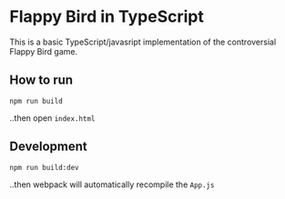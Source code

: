 # Flappy Bird in TypeScript
This is a basic TypeScript/javasript implementation of the controversial Flappy Bird game.

## How to run

```npm run build```

..then open `index.html` 

## Development

```npm run build:dev```

..then webpack will automatically recompile the `App.js`
